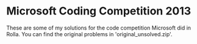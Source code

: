 Microsoft Coding Competition 2013
=================================

These are some of my solutions for the code competition Microsoft did in Rolla.
You can find the original problems in 'original_unsolved.zip'.
